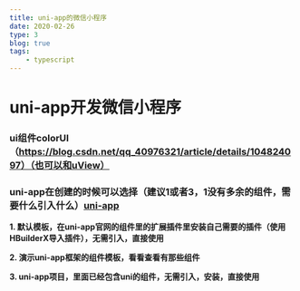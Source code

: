 ```yaml
---
title: uni-app的微信小程序
date: 2020-02-26
type: 3
blog: true
tags:
    - typescript
---
```



# uni-app开发微信小程序
### ui组件colorUI（https://blog.csdn.net/qq_40976321/article/details/104824097）（也可以和uView）

### uni-app在创建的时候可以选择（建议1或者3，1没有多余的组件，需要什么引入什么）[uni-app](https://uniapp.dcloud.io/component/README)
**1. 默认模板，在uni-app官网的组件里的扩展插件里安装自己需要的插件（使用HBuilderX导入插件），无需引入，直接使用**

**2. 演示uni-app框架的组件模板，看看查看有那些组件**

**3. uni-app项目，里面已经包含uni的组件，无需引入，安装，直接使用**






